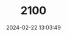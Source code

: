 ---
title: "2100"
category: "Argyresthia castaneella"
draft: false
date: 2024-02-22 13:03:49
languages:
  English: ["Chestnut Ermine Moth"]
---